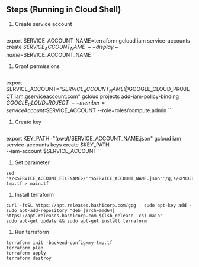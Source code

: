 ## Steps (Running in Cloud Shell)

1. Create service account

    ```
export SERVICE_ACCOUNT_NAME=terraform
gcloud iam service-accounts create $SERVICE_ACCOUNT_NAME \
    --display-name=$SERVICE_ACCOUNT_NAME
    ```

1. Grant permissions

    ```
export SERVICE_ACCOUNT="$SERVICE_ACCOUNT_NAME@$GOOGLE_CLOUD_PROJECT.iam.gserviceaccount.com"
gcloud projects add-iam-policy-binding $GOOGLE_CLOUD_PROJECT \
    --member=serviceAccount:$SERVICE_ACCOUNT --role=roles/compute.admin
    ```

1. Create key

    ```
export KEY_PATH="$(pwd)/$SERVICE_ACCOUNT_NAME.json"
gcloud iam service-accounts keys create $KEY_PATH \
    --iam-account $SERVICE_ACCOUNT
    ```

1. Set parameter

```
sed 's/<SERVICE_ACCOUNT_FILENAME>/'"$SERVICE_ACCOUNT_NAME.json"'/g;s/<PROJECT_ID>/'"$GOOGLE_CLOUD_PROJECT"'/g' tmp.tf > main.tf
```

1. Install terraform

```
curl -fsSL https://apt.releases.hashicorp.com/gpg | sudo apt-key add -
sudo apt-add-repository "deb [arch=amd64] https://apt.releases.hashicorp.com $(lsb_release -cs) main"
sudo apt-get update && sudo apt-get install terraform
```

1. Run terraform

```
terraform init -backend-config=my-tmp.tf
terraform plan
terraform apply
terraform destroy
```
